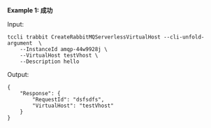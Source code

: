 **Example 1: 成功**



Input: 

```
tccli trabbit CreateRabbitMQServerlessVirtualHost --cli-unfold-argument  \
    --InstanceId amqp-44w9928j \
    --VirtualHost testVhost \
    --Description hello
```

Output: 
```
{
    "Response": {
        "RequestId": "dsfsdfs",
        "VirtualHost": "testVhost"
    }
}
```


